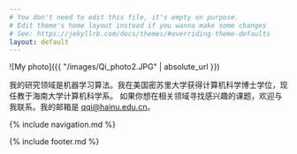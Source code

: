 ```yaml
---
# You don't need to edit this file, it's empty on purpose.
# Edit theme's home layout instead if you wanna make some changes
# See: https://jekyllrb.com/docs/themes/#overriding-theme-defaults
layout: default
---
```


<!-- ![photo](images/Qi_photo2.JPG) -->

![My photo]({{ "/images/Qi_photo2.JPG" | absolute_url }})

我的研究领域是机器学习算法。我在美国密苏里大学获得计算机科学博士学位，现任教于海南大学计算机科学系。
如果你想在相关领域寻找感兴趣的课题，欢迎与我联系。我的邮箱是 qqi@hainu.edu.cn。


{% include navigation.md %}

{% include footer.md %}
